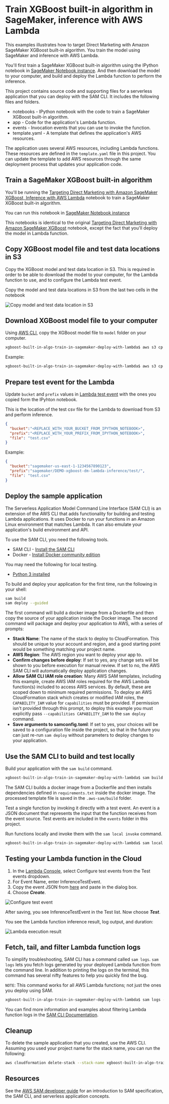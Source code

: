 # Train XGBoost built-in algorithm in SageMaker, inference with AWS Lambda

This examples illustrates how to target Direct Marketing with Amazon SageMaker XGBoost built-in algorithm. You train the model using SageMaker and inference with AWS Lambda.

You'll first train a SageMaker XGBoost built-in algorithm using the IPython notebook in [SageMaker Notebook instance](https://docs.aws.amazon.com/sagemaker/latest/dg/nbi.html). And then download the model to your computer, and build and deploy the Lambda function to perform the inference.

This project contains source code and supporting files for a serverless application that you can deploy with the SAM CLI. It includes the following files and folders.

- notebooks - IPython notebook with the code to train a SageMaker XGBoost built-in algorithm.
- app - Code for the application's Lambda function.
- events - Invocation events that you can use to invoke the function.
- template.yaml - A template that defines the application's AWS resources.

The application uses several AWS resources, including Lambda functions. These resources are defined in the `template.yaml` file in this project. You can update the template to add AWS resources through the same deployment process that updates your application code.

## Train a SageMaker XGBoost built-in algorithm 
You'll be running the [Targeting Direct Marketing with Amazon SageMaker XGBoost, Inference with AWS Lambda](./notebooks/xgboost_direct_marketing_sagemaker_inference_with_lambda.ipynb) notebook to train a SageMaker XGBoost built-in algorithm.

You can run this notebook in [SageMaker Notebook instance](https://docs.aws.amazon.com/sagemaker/latest/dg/nbi.html)

This notebooks is identical to the original [Targeting Direct Marketing with Amazon SageMaker XGBoost](https://github.com/aws/amazon-sagemaker-examples/blob/master/introduction_to_applying_machine_learning/xgboost_direct_marketing/xgboost_direct_marketing_sagemaker.ipynb) notebook, except the fact that you'll deploy the model in Lambda function.

## Copy XGBoost model file and test data locations in S3
Copy the XGBoost model and test data location in S3. This is required in order to be able to download the model to your computer, for the Lambda function to use, and to configure the Lambda test event.  

Copy the model and test data locations in S3 from the last two cells in the notebook

![Copy model and test data location in S3](../img/xgboost-built-in-algo-train-in-sagemaker-deploy-with-lambda-copy-outputs.png)

## Download XGBoost model file to your computer
Using [AWS CLI](https://aws.amazon.com/cli/), copy the XGBoost model file to `model` folder on your computer.

```bash
xgboost-built-in-algo-train-in-sagemaker-deploy-with-lambda$ aws s3 cp <MODEL_LOCATION_ON_S3> ./model/
```
Example:

```bash
xgboost-built-in-algo-train-in-sagemaker-deploy-with-lambda$ aws s3 cp s3://sagemaker-us-east-1-1234567890123/sagemaker/DEMO-xgboost-dm-lambda-inference/output/sagemaker-xgboost-2021-02-04-08-35-14-514/output/model.tar.gz ./model/
```

## Prepare test event for the Lambda
Update `bucket` and `prefix` values in [Lambda test event](./events/event.json) with the ones you copied form the IPyhton notebook.

This is the location of the test csv file for the Lambda to download from S3 and perform inference.

```json
{
  "bucket":"<REPLACE_WITH_YOUR_BUCKET_FROM_IPYTHON_NOTEBOOK>",
  "prefix":"<REPLACE_WITH_YOUR_PREFIX_FROM_IPYTHON_NOTEBOOK>",
  "file": "test.csv"
}
```

Example:

```json
{
  "bucket":"sagemaker-us-east-1-1234567890123",
  "prefix":"sagemaker/DEMO-xgboost-dm-lambda-inference/test/",
  "file": "test.csv"
}
```

## Deploy the sample application

The Serverless Application Model Command Line Interface (SAM CLI) is an extension of the AWS CLI that adds functionality for building and testing Lambda applications. It uses Docker to run your functions in an Amazon Linux environment that matches Lambda. It can also emulate your application's build environment and API.

To use the SAM CLI, you need the following tools.

* SAM CLI - [Install the SAM CLI](https://docs.aws.amazon.com/serverless-application-model/latest/developerguide/serverless-sam-cli-install.html)
* Docker - [Install Docker community edition](https://hub.docker.com/search/?type=edition&offering=community)

You may need the following for local testing.
* [Python 3 installed](https://www.python.org/downloads/)

To build and deploy your application for the first time, run the following in your shell:

```bash
sam build
sam deploy --guided
```

The first command will build a docker image from a Dockerfile and then copy the source of your application inside the Docker image. The second command will package and deploy your application to AWS, with a series of prompts:

* **Stack Name**: The name of the stack to deploy to CloudFormation. This should be unique to your account and region, and a good starting point would be something matching your project name.
* **AWS Region**: The AWS region you want to deploy your app to.
* **Confirm changes before deploy**: If set to yes, any change sets will be shown to you before execution for manual review. If set to no, the AWS SAM CLI will automatically deploy application changes.
* **Allow SAM CLI IAM role creation**: Many AWS SAM templates, including this example, create AWS IAM roles required for the AWS Lambda function(s) included to access AWS services. By default, these are scoped down to minimum required permissions. To deploy an AWS CloudFormation stack which creates or modified IAM roles, the `CAPABILITY_IAM` value for `capabilities` must be provided. If permission isn't provided through this prompt, to deploy this example you must explicitly pass `--capabilities CAPABILITY_IAM` to the `sam deploy` command.
* **Save arguments to samconfig.toml**: If set to yes, your choices will be saved to a configuration file inside the project, so that in the future you can just re-run `sam deploy` without parameters to deploy changes to your application.

## Use the SAM CLI to build and test locally

Build your application with the `sam build` command.

```bash
xgboost-built-in-algo-train-in-sagemaker-deploy-with-lambda$ sam build
```

The SAM CLI builds a docker image from a Dockerfile and then installs dependencies defined in `requirements.txt` inside the docker image. The processed template file is saved in the `.aws-sam/build` folder.

Test a single function by invoking it directly with a test event. An event is a JSON document that represents the input that the function receives from the event source. Test events are included in the `events` folder in this project.

Run functions locally and invoke them with the `sam local invoke` command.

```bash
xgboost-built-in-algo-train-in-sagemaker-deploy-with-lambda$ sam local invoke XGBoostDMInferenceFunction --event events/event.json
```

## Testing your Lambda function in the Cloud

1. In the [Lambda Console](https://console.aws.amazon.com/lambda/), select Configure test events from the Test events dropdown.
2. For Event Name, enter InferenceTestEvent.
3. Copy the event JSON from [here](./events/event.json) and paste in the dialog box.
4. Choose _**Create**_.

![Configure test event](../img/xgboost_direct_marketing_configure_test_event.png)

After saving, you see InferenceTestEvent in the Test list. Now choose _**Test**_.

You see the Lambda function inference result, log output, and duration:

![Lambda execution result](../img/xgboost_direct_marketing_execution_result.png)

## Fetch, tail, and filter Lambda function logs

To simplify troubleshooting, SAM CLI has a command called `sam logs`. `sam logs` lets you fetch logs generated by your deployed Lambda function from the command line. In addition to printing the logs on the terminal, this command has several nifty features to help you quickly find the bug.

`NOTE`: This command works for all AWS Lambda functions; not just the ones you deploy using SAM.

```bash
xgboost-built-in-algo-train-in-sagemaker-deploy-with-lambda$ sam logs -n XGBoostDMInferenceFunction --stack-name xgboost-built-in-algo-train-in-sagemaker-deploy-with-lambda --tail
```

You can find more information and examples about filtering Lambda function logs in the [SAM CLI Documentation](https://docs.aws.amazon.com/serverless-application-model/latest/developerguide/serverless-sam-cli-logging.html).

## Cleanup

To delete the sample application that you created, use the AWS CLI. Assuming you used your project name for the stack name, you can run the following:

```bash
aws cloudformation delete-stack --stack-name xgboost-built-in-algo-train-in-sagemaker-deploy-with-lambda
```

## Resources

See the [AWS SAM developer guide](https://docs.aws.amazon.com/serverless-application-model/latest/developerguide/what-is-sam.html) for an introduction to SAM specification, the SAM CLI, and serverless application concepts.

